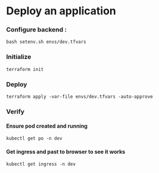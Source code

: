 # Deploy an application

### Configure backend :
```
bash setenv.sh envs/dev.tfvars
```

### Initialize
```
terraform init
```

### Deploy

```
terraform apply -var-file envs/dev.tfvars -auto-approve
```

### Verify
#### Ensure pod created and running
```
kubectl get po -n dev
```

#### Get ingress and past to browser to see it works
```
kubectl get ingress -n dev 
```
